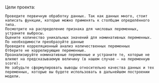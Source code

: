 Цели проекта:


    Проведите первичную обработку данных. Так как данных много, стоит написать функции, которые можно применять к столбцам определённого типа.
    Посмотрите на распределение признака для числовых переменных, устраните выбросы.
    Оцените количество уникальных значений для номинативных переменных.
    По необходимости преобразуйте данные
    Проведите корреляционный анализ количественных переменных
    Отберите не коррелирующие переменные.
    Проанализируйте номинативные переменные и устраните те, которые не влияют на предсказываемую величину (в нашем случае — на переменную score).
    Не забудьте сформулировать выводы относительно качества данных и тех переменных, которые вы будете использовать в дальнейшем построении модели.
